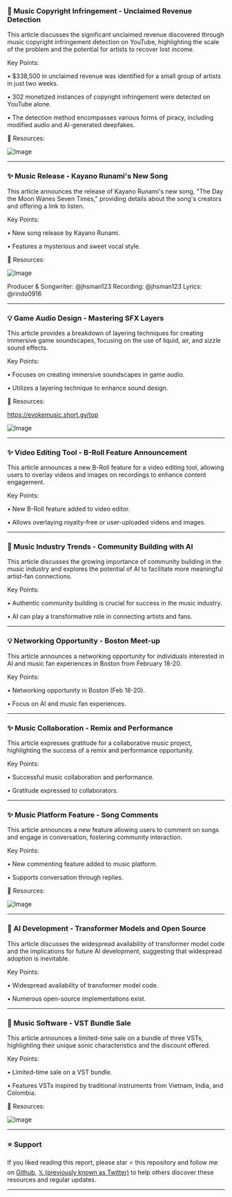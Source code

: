 ### 🤖 Music Copyright Infringement - Unclaimed Revenue Detection

This article discusses the significant unclaimed revenue discovered through music copyright infringement detection on YouTube, highlighting the scale of the problem and the potential for artists to recover lost income.

Key Points:

• $338,500 in unclaimed revenue was identified for a small group of artists in just two weeks.

•  302 monetized instances of copyright infringement were detected on YouTube alone.

•  The detection method encompasses various forms of piracy, including modified audio and AI-generated deepfakes.


🔗 Resources:

![Image](https://pbs.twimg.com/media/GkoSyzcXkAIpjHN?format=jpg&name=small)


---

### ✨ Music Release - Kayano Runami's New Song

This article announces the release of Kayano Runami's new song, "The Day the Moon Wanes Seven Times," providing details about the song's creators and offering a link to listen.

Key Points:

• New song release by Kayano Runami.

•  Features a mysterious and sweet vocal style.


🔗 Resources:

![Image](https://pbs.twimg.com/ext_tw_video_thumb/1892900305068584960/pu/img/jBFVQ63tC_N2Rn7O.jpg)

Producer & Songwriter: @jhsman123
Recording: @jhsman123
Lyrics: @rindo0916


---

### 💡 Game Audio Design - Mastering SFX Layers

This article provides a breakdown of layering techniques for creating immersive game soundscapes, focusing on the use of liquid, air, and sizzle sound effects.

Key Points:

•  Focuses on creating immersive soundscapes in game audio.

•  Utilizes a layering technique to enhance sound design.


🔗 Resources:

https://evokemusic.short.gy/top

![Image](https://pbs.twimg.com/ext_tw_video_thumb/1891742587897380865/pu/img/joFpenQm951_w0_1.jpg)


---

### ✨ Video Editing Tool - B-Roll Feature Announcement

This article announces a new B-Roll feature for a video editing tool, allowing users to overlay videos and images on recordings to enhance content engagement.

Key Points:

•  New B-Roll feature added to video editor.

•  Allows overlaying royalty-free or user-uploaded videos and images.


---

### 🤖 Music Industry Trends -  Community Building with AI

This article discusses the growing importance of community building in the music industry and explores the potential of AI to facilitate more meaningful artist-fan connections.

Key Points:

•  Authentic community building is crucial for success in the music industry.

•  AI can play a transformative role in connecting artists and fans.


---

### 💡 Networking Opportunity -  Boston Meet-up

This article announces a networking opportunity for individuals interested in AI and music fan experiences in Boston from February 18-20.

Key Points:

•  Networking opportunity in Boston (Feb 18-20).

•  Focus on AI and music fan experiences.


---

### ✨ Music Collaboration - Remix and Performance

This article expresses gratitude for a collaborative music project, highlighting the success of a remix and performance opportunity.

Key Points:

•  Successful music collaboration and performance.

•  Gratitude expressed to collaborators.


---

### ✨ Music Platform Feature - Song Comments

This article announces a new feature allowing users to comment on songs and engage in conversation, fostering community interaction.

Key Points:

•  New commenting feature added to music platform.

•  Supports conversation through replies.


🔗 Resources:

![Image](https://pbs.twimg.com/ext_tw_video_thumb/1887545368516132865/pu/img/jrHFw-s5CN8xXUzx.jpg)


---

### 🤖 AI Development -  Transformer Models and Open Source

This article discusses the widespread availability of transformer model code and the implications for future AI development, suggesting that widespread adoption is inevitable.

Key Points:

•  Widespread availability of transformer model code.

•  Numerous open-source implementations exist.


---

### 🚀 Music Software - VST Bundle Sale

This article announces a limited-time sale on a bundle of three VSTs, highlighting their unique sonic characteristics and the discount offered.

Key Points:

•  Limited-time sale on a VST bundle.

•  Features VSTs inspired by traditional instruments from Vietnam, India, and Colombia.


🔗 Resources:

![Image](https://pbs.twimg.com/media/GjHfZM9WcAAn9Mb?format=jpg&name=small)


---

### ⭐️ Support

If you liked reading this report, please star ⭐️ this repository and follow me on [Github](https://github.com/Drix10), [𝕏 (previously known as Twitter)](https://x.com/DRIX_10_) to help others discover these resources and regular updates.

---